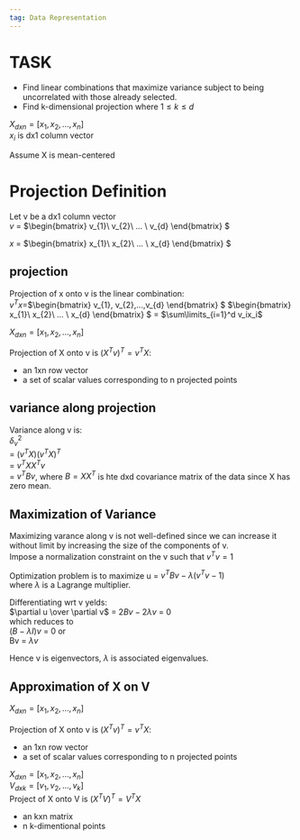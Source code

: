 ```yaml
---  
tag: Data Representation 
---
```


# TASK
- Find linear combinations that maximize variance subject to being uncorrelated with those already selected.    
- Find k-dimensional projection where $1\leq k \leq d$

$X_{dxn}=[x_1, x_2,...,x_n]$    
$x_i$ is dx1 column vector    

Assume X is mean-centered     

# Projection Definition

Let v be a dx1 column vector    
$v$ = $\begin{bmatrix} 
v_{1}\\
v_{2}\\
... \\
v_{d}
\end{bmatrix}
$    

$x$ = $\begin{bmatrix} 
x_{1}\\
x_{2}\\
... \\
x_{d}
\end{bmatrix}
$    

## projection
Projection of x onto v is the linear combination:    
$v^Tx$=$\begin{bmatrix} 
v_{1}, v_{2},...,v_{d}
\end{bmatrix}
$
$\begin{bmatrix} 
x_{1}\\
x_{2}\\
... \\
x_{d}
\end{bmatrix}
$ 
= $\sum\limits_{i=1}^d v_ix_i$      

$X_{dxn}=[x_1, x_2,...,x_n]$    
    
Projection of X onto v is $(X^Tv)^T = v^TX$:    
- an 1xn row vector
- a set of scalar values corresponding to n projected points  

## variance along projection
Variance along v is:    
$\delta_v^2$     
= $(v^TX)(v^TX)^T$    
= $v^TXX^Tv$    
= $v^TBv$, where $B = XX^T$ is hte dxd covariance matrix of the data since X has zero mean.

## Maximization of Variance    
Maximizing varance along v is not well-defined since we can increase it without limit by increasing the size of the components of v.    
Impose a normalization constraint on the v such that $v^Tv = 1$


Optimization problem is to maximize u = $v^TBv - \lambda(v^Tv-1)$    
where $\lambda$ is a Lagrange multiplier.   



Differentiating wrt v yelds:    
$\partial u \over \partial v$ = $2Bv - 2\lambda v$ = 0    
which reduces to     
$(B - \lambda I)v$ = 0     or     
Bv = $\lambda v$    

Hence v is eigenvectors, $\lambda$ is associated eigenvalues.    

## Approximation of X on V

$X_{dxn}=[x_1, x_2,...,x_n]$      
    
Projection of X onto v is $(X^Tv)^T = v^TX$:    
- an 1xn row vector
- a set of scalar values corresponding to n projected points 

$X_{dxn}=[x_1, x_2,...,x_n]$     
$V_{dxk}=[v_1, v_2,...,v_k]$     
Project of X onto V is $(X^TV)^T = V^TX$       
- an kxn matrix
- n k-dimentional points

